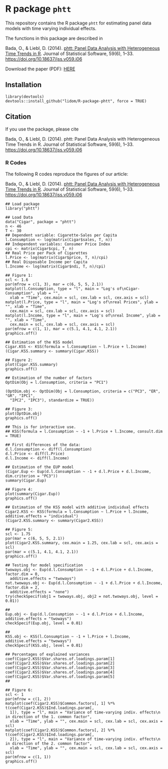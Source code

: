 # R package `phtt`

This repository contains the R package `phtt` for estimating panel data models with time varying individual effects. 

The functions in this package are described in 

Bada, O., & Liebl, D. (2014). [phtt: Panel Data Analysis with Heterogeneous Time Trends in R](https://www.jstatsoft.org/index.php/jss/article/view/v059i06/768). Journal of Statistical Software, 59(6), 1–33. https://doi.org/10.18637/jss.v059.i06


Download the paper (PDF): [HERE](https://www.jstatsoft.org/index.php/jss/article/view/v059i06/768)


## Installation 

```{r}
library(devtools)
devtools::install_github("lidom/R-package-phtt", force = TRUE)
```

## Citation

If you use the package, please cite 

Bada, O., & Liebl, D. (2014). phtt: Panel Data Analysis with Heterogeneous Time Trends in R. Journal of Statistical Software, 59(6), 1–33. https://doi.org/10.18637/jss.v059.i06


### R Codes 


The following R codes reproduce the figures of our article: 

Bada, O., & Liebl, D. (2014). [phtt: Panel Data Analysis with Heterogeneous Time Trends in R](https://www.jstatsoft.org/index.php/jss/article/view/v059i06/768). Journal of Statistical Software, 59(6), 1–33. https://doi.org/10.18637/jss.v059.i06


```{r}
## Load package
library("phtt")

## Load Data
data("Cigar", package = "phtt")
n <- 46
T <- 30
## Dependent variable: Cigarette-Sales per Capita
l.Consumption <- log(matrix(Cigar$sales, T, n))
## Independent variables: Consumer Price Index
cpi <- matrix(Cigar$cpi, T, n)
## Real Price per Pack of Cigarettes
l.Price <- log(matrix(Cigar$price, T, n)/cpi)
## Real Disposable Income per Capita
l.Income <- log(matrix(Cigar$ndi, T, n)/cpi)

## Figure 1:
scl <- 1.6
par(mfrow = c(1, 3), mar = c(6, 5, 5, 2.1))
matplot(l.Consumption, type = "l", main = "Log's of\nCigar-Consumption", ylab = "", 
  xlab = "Time", cex.main = scl, cex.lab = scl, cex.axis = scl)
matplot(l.Price, type = "l", main = "Log's of\nreal Prices", ylab = "", xlab = "Time", 
  cex.main = scl, cex.lab = scl, cex.axis = scl)
matplot(l.Income, type = "l", main = "Log's of\nreal Income", ylab = "", xlab = "Time", 
  cex.main = scl, cex.lab = scl, cex.axis = scl)
par(mfrow = c(1, 1), mar = c(5.1, 4.1, 4.1, 2.1))
graphics.off()

## Estimation of the KSS model
Cigar.KSS <- KSS(formula = l.Consumption ~ l.Price + l.Income)
(Cigar.KSS.summary <- summary(Cigar.KSS))

## Figure 2:
plot(Cigar.KSS.summary)
graphics.off()

## Estimation of the number of factors
OptDim(Obj = l.Consumption, criteria = "PC1")

(OptDim.obj <- OptDim(Obj = l.Consumption, criteria = c("PC3", "ER", "GR", "IPC1", 
  "IPC2", "IPC3"), standardize = TRUE))

## Figure 3:
plot(OptDim.obj)
graphics.off()

## This is for interactive use.
## KSS(formula = l.Consumption ~ -1 + l.Price + l.Income, consult.dim = TRUE)

## First differences of the data:
d.l.Consumption <- diff(l.Consumption)
d.l.Price <- diff(l.Price)
d.l.Income <- diff(l.Income)

## Estimation of the EUP model
(Cigar.Eup <- Eup(d.l.Consumption ~ -1 + d.l.Price + d.l.Income, dim.criterion = "PC3"))
summary(Cigar.Eup)

## Figure 4:
plot(summary(Cigar.Eup))
graphics.off()

## Estimation of the KSS model with additive individual effects
Cigar2.KSS <- KSS(formula = l.Consumption ~ l.Price + l.Income, additive.effects = "individual")
(Cigar2.KSS.summary <- summary(Cigar2.KSS))

## Figure 5:
scl <- 1.75
par(mar = c(6, 5, 5, 2.1))
plot(Cigar2.KSS.summary, cex.main = 1.25, cex.lab = scl, cex.axis = scl)
par(mar = c(5.1, 4.1, 4.1, 2.1))
graphics.off()

## Testing for model specification
twoways.obj <- Eup(d.l.Consumption ~ -1 + d.l.Price + d.l.Income, factor.dim = 0, 
  additive.effects = "twoways")
not.twoways.obj <- Eup(d.l.Consumption ~ -1 + d.l.Price + d.l.Income, factor.dim = 2, 
  additive.effects = "none")
try(checkSpecif(obj1 = twoways.obj, obj2 = not.twoways.obj, level = 0.01))

## 
Eup.obj <- Eup(d.l.Consumption ~ -1 + d.l.Price + d.l.Income, additive.effects = "twoways")
checkSpecif(Eup.obj, level = 0.01)

## 
KSS.obj <- KSS(l.Consumption ~ -1 + l.Price + l.Income, additive.effects = "twoways")
checkSpecif(KSS.obj, level = 0.01)

## Percentages of explained variances
coef(Cigar2.KSS)$Var.shares.of.loadings.param[1]
coef(Cigar2.KSS)$Var.shares.of.loadings.param[2]
coef(Cigar2.KSS)$Var.shares.of.loadings.param[3]
coef(Cigar2.KSS)$Var.shares.of.loadings.param[4]
coef(Cigar2.KSS)$Var.shares.of.loadings.param[5]
## 

## Figure 6:
scl <- 1
par(mfrow = c(1, 2))
matplot(coef(Cigar2.KSS)$Common.factors[, 1] %*% t(coef(Cigar2.KSS)$Ind.loadings.param[, 
  1]), type = "l", main = "Variance of time-varying indiv. effects\n in direction of the 1. common factor", 
  xlab = "Time", ylab = "", cex.main = scl, cex.lab = scl, cex.axis = scl)
matplot(coef(Cigar2.KSS)$Common.factors[, 2] %*% t(coef(Cigar2.KSS)$Ind.loadings.param[, 
  2]), type = "l", main = "Variance of time-varying indiv. effects\n in direction of the 2. common factor", 
  xlab = "Time", ylab = "", cex.main = scl, cex.lab = scl, cex.axis = scl)
par(mfrow = c(1, 1))
graphics.off()
```